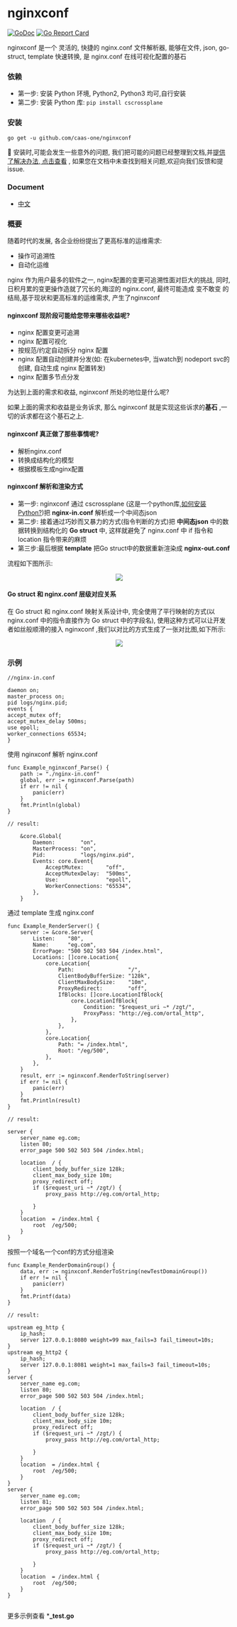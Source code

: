 # nginxconf
[![GoDoc](https://godoc.org/github.com/caas-one/nginxconf?status.svg)](https://godoc.org/github.com/caas-one/nginxconf)
[![Go Report Card](https://goreportcard.com/badge/github.com/caas-one/nginxconf)](https://goreportcard.com/badge/github.com/caas-one/nginxconf)

nginxconf 是一个 灵活的, 快捷的 nginx.conf 文件解析器, 能够在文件, json, go-struct, template 快速转换, 是 nginx.conf 在线可视化配置的基石 


### 依赖

- 第一步: 安装 Python 环境, Python2, Python3 均可,自行安装
- 第二步: 安装 Python 库: `pip install cscrossplane`

### 安装

```
go get -u github.com/caas-one/nginxconf
```

:blue_book: 安装时,可能会发生一些意外的问题, 我们把可能的问题已经整理到文档,并[提供了解决办法, 点击查看](https://github.com/caas-one/nginxconf/blob/master/doc/install_q.md) , 如果您在文档中未查找到相关问题,欢迎向我们反馈和提 issue.


### Document

- [中文](https://github.com/caas-one/nginxconf/blob/master/doc/README-cn.md)


### 概要

随着时代的发展, 各企业纷纷提出了更高标准的运维需求: 
- 操作可追溯性
- 自动化运维

nginx 作为用户最多的软件之一, nginx配置的变更可追溯性面对巨大的挑战, 同时,日积月累的变更操作造就了冗长的,晦涩的 nginx.conf, 最终可能造成 变不敢变 的结局,基于现状和更高标准的运维需求, 产生了nginxconf

#### nginxconf 现阶段可能给您带来哪些**收益**呢?

- nginx 配置变更可追溯
- nginx 配置可视化
- 按规范/约定自动拆分 nginx 配置
- nginx 配置自动创建并分发(如: 在kubernetes中, 当watch到 nodeport svc的创建, 自动生成 nginx 配置转发)
- nginx 配置多节点分发

为达到上面的需求和收益, nginxconf 所处的地位是什么呢? 

如果上面的需求和收益是业务诉求, 那么 nginxconf 就是实现这些诉求的**基石** ,一切的诉求都在这个基石之上. 

#### nginxconf 真正做了那些事情呢?

- 解析nginx.conf
- 转换成结构化的模型
- 根据模板生成nginx配置

#### nginxconf 解析和渲染方式

- 第一步: nginxconf 通过 cscrossplane (这是一个python库,[如何安装Python?](https://www.python.org/getit/))把 **nginx-in.conf** 解析成一个中间态json
- 第二步: 接着通过巧妙而又暴力的方式(指令判断的方式)把 **中间态json** 中的数据转换到结构化的 **Go struct** 中, 这样就避免了 nginx.conf 中 if 指令和 location 指令带来的麻烦 
- 第三步:最后根据 **template** 把Go struct中的数据重新渲染成 **nginx-out.conf**

流程如下图所示:

<div align=center><img  src="https://github.com/caas-one/nginxconf/blob/master/images/nginx-parse-method.png"/></div>

#### Go struct 和 nginx.conf 层级对应关系

在 Go struct 和 nginx.conf 映射关系设计中, 完全使用了平行映射的方式(以 nginx.conf 中的指令直接作为 Go struct 中的字段名), 使用这种方式可以让开发者如丝般顺滑的接入 nginxconf ,我们以对比的方式生成了一张对比图,如下所示:

<div align=center><img  src="https://github.com/caas-one/nginxconf/blob/master/images/mapper.jpg"/></div>


### 示例

```
//nginx-in.conf

daemon on;
master_process on;
pid logs/nginx.pid;
events {
accept_mutex off;
accept_mutex_delay 500ms;
use epoll;
worker_connections 65534;
}

```

使用 nginxconf 解析 nginx.conf 

```
func Example_nginxconf_Parse() {
	path := "./nginx-in.conf"
	global, err := nginxconf.Parse(path)
	if err != nil {
		panic(err)
	}
	fmt.Println(global)
}

// result: 

	&core.Global{
		Daemon:        "on",
		MasterProcess: "on",
		Pid:           "logs/nginx.pid",
		Events: core.Event{
			AcceptMutex:       "off",
			AcceptMutexDelay:  "500ms",
			Use:               "epoll",
			WorkerConnections: "65534",
		},
	}
```

通过 template 生成 nginx.conf
```
func Example_RenderServer() {
	server := &core.Server{
		Listen:    "80",
		Name:      "eg.com",
		ErrorPage: "500 502 503 504 /index.html",
		Locations: []core.Location{
			core.Location{
				Path:                 "/",
				ClientBodyBufferSize: "128k",
				ClientMaxBodySize:    "10m",
				ProxyRedirect:        "off",
				IfBlocks: []core.LocationIfBlock{
					core.LocationIfBlock{
						Condition: "$request_uri ~* /zgt/",
						ProxyPass: "http://eg.com/ortal_http",
					},
				},
			},
			core.Location{
				Path: "= /index.html",
				Root: "/eg/500",
			},
		},
	}
	result, err := nginxconf.RenderToString(server)
	if err != nil {
		panic(err)
	}
	fmt.Println(result)
}

// result: 

server {
	server_name eg.com;
	listen 80;
	error_page 500 502 503 504 /index.html;
	
	location  / {
		client_body_buffer_size 128k;
		client_max_body_size 10m;
		proxy_redirect off;
		if ($request_uri ~* /zgt/) {
			proxy_pass http://eg.com/ortal_http;
			
		}
	}
	location  = /index.html {
		root  /eg/500;
	}
}
```

按照一个域名一个conf的方式分组渲染

```
func Example_RenderDomainGroup() {
	data, err := nginxconf.RenderToString(newTestDomainGroup())
	if err != nil {
		panic(err)
	}
	fmt.Printf(data)
}

// result: 

upstream eg_http {
	ip_hash;
	server 127.0.0.1:8080 weight=99 max_fails=3 fail_timeout=10s;
}
upstream eg_http2 {
	ip_hash;
	server 127.0.0.1:8081 weight=1 max_fails=3 fail_timeout=10s;
}
server {
	server_name eg.com;
	listen 80;
	error_page 500 502 503 504 /index.html;
	
	location  / {
		client_body_buffer_size 128k;
		client_max_body_size 10m;
		proxy_redirect off;
		if ($request_uri ~* /zgt/) {
			proxy_pass http://eg.com/ortal_http;
			
		}
	}
	location  = /index.html {
		root  /eg/500;
	}
}
server {
	server_name eg.com;
	listen 81;
	error_page 500 502 503 504 /index.html;
	
	location  / {
		client_body_buffer_size 128k;
		client_max_body_size 10m;
		proxy_redirect off;
		if ($request_uri ~* /zgt/) {
			proxy_pass http://eg.com/ortal_http;
			
		}
	}
	location  = /index.html {
		root  /eg/500;
	}
}


```

更多示例查看 ***_test.go**
